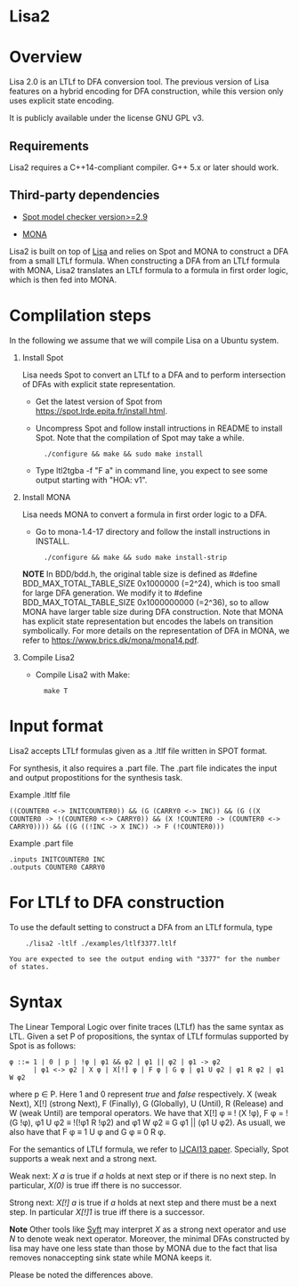 # Lisa2

Overview
=======

Lisa 2.0 is an LTLf to DFA conversion tool.
The previous version of Lisa features on a hybrid encoding for DFA construction, while this version only uses explicit state encoding. 

It is publicly available under the license GNU GPL v3.


Requirements
-----------------------------------

Lisa2 requires a C++14-compliant compiler.  G++ 5.x or later should work.

Third-party dependencies
-----------------------------------

* [Spot model checker version>=2.9](https://spot.lrde.epita.fr/)

* [MONA](https://github.com/liyong31/MONA)

Lisa2 is built on top of [Lisa](https://github.com/vardigroup/lisa) and relies on Spot and MONA to construct a DFA from a small LTLf formula.
When constructing a DFA from an LTLf formula with MONA, Lisa2 translates an LTLf formula to a formula in first order logic, which is then fed into MONA.

Complilation steps
=======

In the following we assume that we will compile Lisa on a Ubuntu system.

1. Install Spot

    Lisa needs Spot to convert an LTLf to a DFA and to perform intersection of DFAs with explicit state representation.

    * Get the latest version of Spot from https://spot.lrde.epita.fr/install.html.

    * Uncompress Spot and follow install intructions in README to install Spot. Note that the compilation of Spot may take a while.
    
            ./configure && make && sudo make install

    * Type ltl2tgba -f "F a" in command line, you expect to see some output starting with "HOA: v1".


2. Install MONA

    Lisa needs MONA to convert a formula in first order logic to a DFA.

    * Go to mona-1.4-17 directory and follow the install instructions in INSTALL.
    
            ./configure && make && sudo make install-strip

    **NOTE** 
    In BDD/bdd.h, the original table size is defined as #define BDD_MAX_TOTAL_TABLE_SIZE 0x1000000 (=2^24), which is too small for large DFA generation.
    We modify it to #define BDD_MAX_TOTAL_TABLE_SIZE 0x1000000000 (=2^36), so to allow MONA have larger table size during DFA construction.
    Note that MONA has explicit state representation but encodes the labels on transition symbolically.
    For more details on the representation of DFA in MONA, we refer to https://www.brics.dk/mona/mona14.pdf.
    
6. Compile Lisa2

    * Compile Lisa2 with Make:
    
            make T


Input format
=======

Lisa2 accepts LTLf formulas given as a .ltlf file written in SPOT format. 

For synthesis, it also requires a .part file. The .part file indicates the input and output propostitions for the synthesis task. 

Example .ltltf file

```
((COUNTER0 <-> INITCOUNTER0)) && (G (CARRY0 <-> INC)) && (G ((X COUNTER0 -> !(COUNTER0 <-> CARRY0)) && (X !COUNTER0 -> (COUNTER0 <-> CARRY0)))) && ((G ((!INC -> X INC)) -> F (!COUNTER0)))
```

Example .part file

```
.inputs INITCOUNTER0 INC
.outputs COUNTER0 CARRY0
```



For LTLf to DFA construction
==
To use the default setting to construct a DFA from an LTLf formula, type
    
        ./lisa2 -ltlf ./examples/ltlf3377.ltlf
    
    You are expected to see the output ending with "3377" for the number of states.



Syntax
==

The Linear Temporal Logic over finite traces (LTLf) has the same syntax as LTL.
Given a set P of propositions, the syntax of LTLf formulas supported by Spot is as follows:
```
φ ::= 1 | 0 | p | !φ | φ1 && φ2 | φ1 || φ2 | φ1 -> φ2 
      | φ1 <-> φ2 | X φ | X[!] φ | F φ | G φ | φ1 U φ2 | φ1 R φ2 | φ1 W φ2

```
where p ∈ P. Here 1 and 0 represent *true* and *false* respectively.
X (weak Next), X[!] (strong Next), F (Finally), G (Globally), U (Until), R (Release) and W (weak Until) are temporal operators.
We have that X[!] φ ≡ ! (X !φ), F φ = !(G !φ), φ1 U φ2 ≡ !(!φ1 R !φ2) and φ1 W φ2 ≡ G φ1 || (φ1 U φ2).
As usuall, we also have that F φ ≡ 1 U φ and G φ ≡ 0 R φ.

For the semantics of LTLf formula, we refer to [IJCAI13 paper](https://www.cs.rice.edu/~vardi/papers/ijcai13.pdf).
Specially, Spot supports a weak next and a strong next.
    
Weak next: *X a* is true if *a* holds at next step or if there is no next step.
In particular, *X(0)* is true iff there is no successor.
    
Strong next: *X[!] a* is true if *a* holds at next step and there must be a next step.
In particular *X[!]1* is true iff there is a successor.

**Note**
Other tools like [Syft](https://github.com/saffiepig/Syft) may interpret *X* as a strong next operator and use *N* to denote weak next operator.
Moreover, the minimal DFAs constructed by lisa may have one less state than those by MONA due to the fact that lisa removes nonaccepting sink state while MONA keeps it.

Please be noted the differences above.



